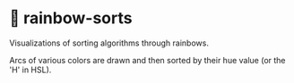 # 🌈 rainbow-sorts

Visualizations of sorting algorithms through rainbows.

Arcs of various colors are drawn and then sorted by their hue value (or the 'H' in HSL).
